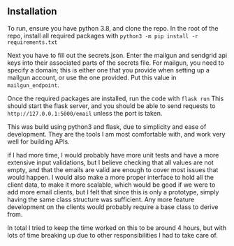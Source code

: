 ## Installation
To run, ensure you have python 3.8, and clone the repo.
In the root of the repo, install all required packages with `python3 -m pip install -r requirements.txt`

Next you have to fill out the secrets.json. Enter the mailgun and sendgrid api keys into their associated parts of the secrets file. For mailgun, you need to specify a domain; this is either one that you provide when setting up a mailgun account, or use the one provided. Put this value in `mailgun_endpoint`.

Once the required packages are installed, run the code with `flask run`
This should start the flask server, and you should be able to send requests to `http://127.0.0.1:5000/email` unless the port is taken. 

This was build using python3 and flask, due to simplicity and ease of development. They are the tools I am most comfortable with, and work very well for building APIs.

if I had more time, I would probably have more unit tests and have a more extensive input validations, but I believe checking that all values are not empty, and that the emails are valid are enough to cover most issues that would happen. I would also make a more proper interface to hold all the client data, to make it more scalable, which would be good if we were to add more email clients, but I felt that since this is only a prototype, simply having the same class structure was sufficient. Any more feature development on the clients would probably require a base class to derive from.

In total I tried to keep the time worked on this to be around 4 hours, but with lots of time breaking up due to other responsibilities I had to take care of.